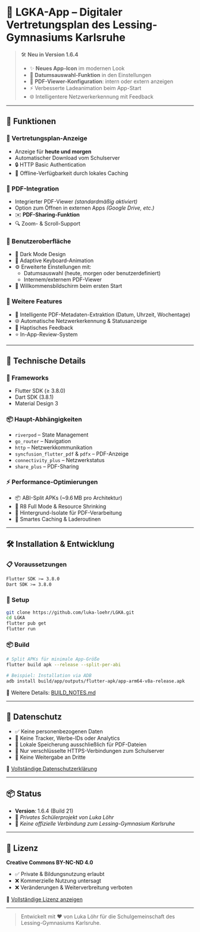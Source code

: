 # 📱 LGKA-App – Digitaler Vertretungsplan des Lessing-Gymnasiums Karlsruhe

> 🛠️ **Neu in Version 1.6.4**
> 
> - ✨ **Neues App-Icon** im modernen Look
> - 📅 **Datumsauswahl-Funktion** in den Einstellungen
> - 📄 **PDF-Viewer-Konfiguration**: intern oder extern anzeigen
> - ⚡ Verbesserte Ladeanimation beim App-Start
> - 🌐 Intelligentere Netzwerkerkennung mit Feedback

---

## 🧩 Funktionen

### 📆 Vertretungsplan-Anzeige
- Anzeige für **heute und morgen**
- Automatischer Download vom Schulserver
- 🔒 HTTP Basic Authentication
- 📂 Offline-Verfügbarkeit durch lokales Caching

### 📄 PDF-Integration
- Integrierter PDF-Viewer *(standardmäßig aktiviert)*
- Option zum Öffnen in externen Apps *(Google Drive, etc.)*
- ✉️ **PDF-Sharing-Funktion**
- 🔍 Zoom- & Scroll-Support

### 🎨 Benutzeroberfläche
- 🌙 Dark Mode Design
- 🎹 Adaptive Keyboard-Animation
- ⚙️ Erweiterte Einstellungen mit:
  - Datumsauswahl (heute, morgen oder benutzerdefiniert)
  - Internem/externem PDF-Viewer
- 👋 Willkommensbildschirm beim ersten Start

### 🚀 Weitere Features
- 🧠 Intelligente PDF-Metadaten-Extraktion (Datum, Uhrzeit, Wochentage)
- 🌐 Automatische Netzwerkerkennung & Statusanzeige
- 📳 Haptisches Feedback
- ⭐ In-App-Review-System

---

## 🔧 Technische Details

### 🧱 Frameworks
- Flutter SDK (≥ 3.8.0)
- Dart SDK (3.8.1)
- Material Design 3

### 📦 Haupt-Abhängigkeiten
- `riverpod` – State Management
- `go_router` – Navigation
- `http` – Netzwerkkommunikation
- `syncfusion_flutter_pdf` & `pdfx` – PDF-Anzeige
- `connectivity_plus` – Netzwerkstatus
- `share_plus` – PDF-Sharing

### ⚡ Performance-Optimierungen
- 📦 ABI-Split APKs (~9.6 MB pro Architektur)
- 🧹 R8 Full Mode & Resource Shrinking
- 🧵 Hintergrund-Isolate für PDF-Verarbeitung
- 🧠 Smartes Caching & Laderoutinen

---

## 🛠️ Installation & Entwicklung

### 📋 Voraussetzungen
```bash
Flutter SDK >= 3.8.0
Dart SDK >= 3.8.0
```

### 🚀 Setup
```bash
git clone https://github.com/luka-loehr/LGKA.git
cd LGKA
flutter pub get
flutter run
```

### 📦 Build
```bash
# Split APKs für minimale App-Größe
flutter build apk --release --split-per-abi

# Beispiel: Installation via ADB
adb install build/app/outputs/flutter-apk/app-arm64-v8a-release.apk
```

📄 Weitere Details: [BUILD_NOTES.md](BUILD_NOTES.md)

---

## 🔐 Datenschutz

- ✅ Keine personenbezogenen Daten
- 🚫 Keine Tracker, Werbe-IDs oder Analytics
- 💾 Lokale Speicherung ausschließlich für PDF-Dateien
- 🔐 Nur verschlüsselte HTTPS-Verbindungen zum Schulserver
- 👥 Keine Weitergabe an Dritte

📄 [Vollständige Datenschutzerklärung](https://luka-loehr.github.io/LGKA/privacy.html)

---

## 📦 Status

- **Version**: 1.6.4 (Build 21)
- 🧪 *Privates Schülerprojekt von Luka Löhr*
- 📍 *Keine offizielle Verbindung zum Lessing-Gymnasium Karlsruhe*

---

## 📜 Lizenz

**Creative Commons BY-NC-ND 4.0**

- ✅ Private & Bildungsnutzung erlaubt
- ❌ Kommerzielle Nutzung untersagt
- ❌ Veränderungen & Weiterverbreitung verboten

📄 [Vollständige Lizenz anzeigen](LICENSE)

---

> Entwickelt mit ❤️ von Luka Löhr für die Schulgemeinschaft des Lessing-Gymnasiums Karlsruhe.
